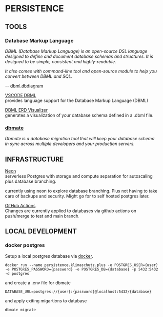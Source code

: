 # PERSISTENCE

## TOOLS

### Database Markup Language

*DBML (Database Markup Language) is an open-source DSL language designed to define and document database schemas and structures. It is designed to be simple, consistent and highly-readable.*

*It also comes with command-line tool and open-source module to help you convert between DBML and SQL.*

-- [dbml.dbdiagram](dbml.dbdiagram.io)

[VSCODE DBML](https://marketplace.visualstudio.com/items?itemName=matt-meyers.vscode-dbml) <br> provides language support for the Database Markup Language (DBML)

[DBML ERD Visualizer](https://marketplace.visualstudio.com/items?itemName=bocovo.dbml-erd-visualizer) <br> generates a visualization of your database schema defined in a .dbml file.


### [dbmate](https://github.com/amacneil/dbmate)

*Dbmate is a database migration tool that will keep your database schema in sync across multiple developers and your production servers.*

## INFRASTRUCTURE

[Neon](neon.tech)<br>
serverless Postgres with storage and compute separation for autoscaling plus database branching. 

currently using neon to explore database branching. Plus not having to take care of backups and security. 
Might go for to self hosted postgres later.

[GitHub Actions]()<br>
Changes are currently applied to databases via github actions on push/merge to test and main branch. 

## LOCAL DEVELOPMENT

### docker postgres

Setup a local postgres database via [docker](https://www.docker.com/blog/how-to-use-the-postgres-docker-official-image/). 

```shell
docker run --name persistence.klimaschutz.plus -e POSTGRES_USER={user} -e POSTGRES_PASSWORD={password} -e POSTGRES_DB={database} -p 5432:5432 -d postgres
```

and create a .env file for dbmate
```shell
DATABASE_URL=postgres://{user}:{password}@localhost:5432/{database}
```
and apply exiting migartions to database
```
dbmate migrate 
```